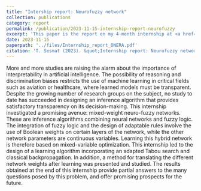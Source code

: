 ```yaml
---
title: "Intership report: Neurofuzzy network"
collection: publications
category: report
permalink: /publication/2023-11-15-internship-report-neurofuzzy
excerpt: 'This paper is the report on my 4-month internship at <a href="https://onera.fr/en">ONERA</a>.'
date: 2023-11-15
paperpath: '../files/Internship_report_ONERA.pdf'
citation: 'T. Sesmat (2023). &quot;Internship report: Neurofuzzy network&quot;'
---
```


More and more studies are raising the alarm about the importance of interpretability in artificial intelligence. The possibility of reasoning and discrimination biases restricts the use of machine learning in critical fields such as aviation or healthcare, where learned models must be transparent. 
Despite the growing number of research groups on the subject, no study to date has succeeded in designing an inference algorithm that provides satisfactory transparency on its decision-making. 
This internship investigated a promising avenue: mixed-weight neuro-fuzzy networks. These are inference algorithms combining neural networks and fuzzy logic. The integration of fuzzy logic and the design of adaptable rules involve the use of Boolean weights on certain layers of the network, while the other network parameters are continuous variables. Learning this hybrid network is therefore based on mixed-variable optimization. 
This internship led to the design of a learning algorithm incorporating an adapted Tabou search and classical backpropagation. In addition, a method for translating the different network weights after learning was presented and studied. The results obtained at the end of this internship provide partial answers to the many questions posed by this problem, and offer promising prospects for the future.